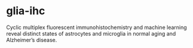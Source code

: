 # glia-ihc
Cyclic multiplex fluorescent immunohistochemistry and machine learning reveal distinct states of astrocytes and microglia in normal aging and Alzheimer’s disease.
